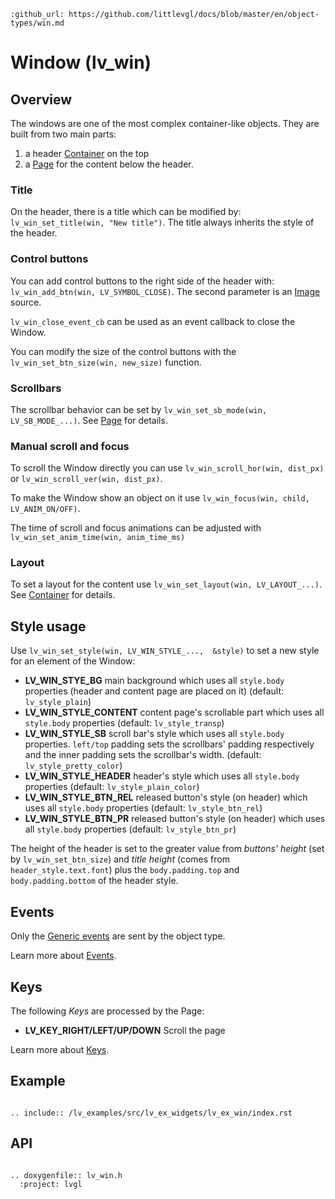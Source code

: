 ```eval_rst
:github_url: https://github.com/littlevgl/docs/blob/master/en/object-types/win.md
```
# Window (lv_win)

## Overview

The windows are one of the most complex container-like objects. They are built from two main parts: 
1. a header [Container](/object-types/cont) on the top 
2. a [Page](/object-types/page) for the content below the header. 

### Title
On the header, there is a title which can be modified by: `lv_win_set_title(win, "New title")`. The title always inherits the style of the header.

### Control buttons
You can add control buttons to the right side of the header with: `lv_win_add_btn(win, LV_SYMBOL_CLOSE)`. 
The second parameter is an [Image](/object-types/img) source.

`lv_win_close_event_cb` can be used as an event callback to close the Window.

You can modify the size of the control buttons with the `lv_win_set_btn_size(win, new_size)` function.

### Scrollbars

The scrollbar behavior can be set by `lv_win_set_sb_mode(win, LV_SB_MODE_...)`. See [Page](/object-types/page) for details.

### Manual scroll and focus
To scroll the Window directly you can use `lv_win_scroll_hor(win, dist_px)` or `lv_win_scroll_ver(win, dist_px)`.

To make the Window show an object on it use `lv_win_focus(win, child, LV_ANIM_ON/OFF)`.

The time of scroll and focus animations can  be adjusted with `lv_win_set_anim_time(win, anim_time_ms)`

### Layout
To set a layout for the content use `lv_win_set_layout(win, LV_LAYOUT_...)`. See [Container](/object-types/cont) for details.

## Style usage

Use `lv_win_set_style(win, LV_WIN_STYLE_...,  &style)` to set a new style for an element of the Window:

- **LV_WIN_STYE_BG** main background which uses all `style.body` properties (header and content page are placed on it) (default: `lv_style_plain`)
- **LV_WIN_STYLE_CONTENT** content page's scrollable part which uses all `style.body` properties (default: `lv_style_transp`)
- **LV_WIN_STYLE_SB** scroll bar's style which uses all `style.body` properties. `left/top` padding sets the scrollbars' padding respectively and the inner padding sets the scrollbar's width.  (default: `lv_style_pretty_color`)
- **LV_WIN_STYLE_HEADER** header's style which uses all `style.body` properties (default: `lv_style_plain_color`)
- **LV_WIN_STYLE_BTN_REL** released button's style (on header) which uses all `style.body` properties (default: `lv_style_btn_rel`)
- **LV_WIN_STYLE_BTN_PR** released button's style (on header) which uses all `style.body` properties (default: `lv_style_btn_pr`)

The height of the header is set to the greater value from *buttons' height* (set by `lv_win_set_btn_size`) and *title height* (comes from `header_style.text.font`) plus the `body.padding.top` and `body.padding.bottom` of the header style.

## Events
Only the [Generic events](/overview/event.html#generic-events) are sent by the object type.

Learn more about [Events](/overview/event).

## Keys

The following *Keys* are processed by the Page:
- **LV_KEY_RIGHT/LEFT/UP/DOWN** Scroll the page

Learn more about [Keys](/overview/indev).


## Example

```eval_rst

.. include:: /lv_examples/src/lv_ex_widgets/lv_ex_win/index.rst

```


## API 

```eval_rst

.. doxygenfile:: lv_win.h
  :project: lvgl
        
```
